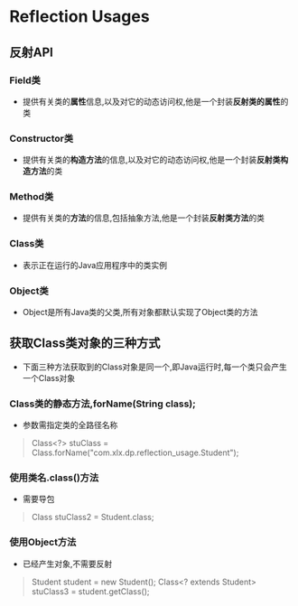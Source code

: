 # Reflection Usages

## 反射API
### Field类
+ 提供有关类的**属性**信息,以及对它的动态访问权,他是一个封装**反射类的属性**的类
### Constructor类
+ 提供有关类的**构造方法**的信息,以及对它的动态访问权,他是一个封装**反射类构造方法**的类
### Method类
+ 提供有关类的**方法**的信息,包括抽象方法,他是一个封装**反射类方法**的类
### Class类
+ 表示正在运行的Java应用程序中的类实例
### Object类
+ Object是所有Java类的父类,所有对象都默认实现了Object类的方法

## 获取Class类对象的三种方式
+ 下面三种方法获取到的Class对象是同一个,即Java运行时,每一个类只会产生一个Class对象
### Class类的静态方法,forName(String class);
+ 参数需指定类的全路径名称
> Class<?> stuClass = Class.forName("com.xlx.dp.reflection_usage.Student");

### 使用类名.class()方法
+ 需要导包
> Class<Student> stuClass2 = Student.class;

### 使用Object方法
+ 已经产生对象,不需要反射
> Student student = new Student();
> Class<? extends Student> stuClass3 = student.getClass();

